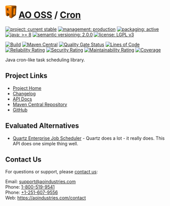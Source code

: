 # [<img src="ao-logo.png" alt="AO Logo" width="35" height="40">](https://github.com/ao-apps) [AO OSS](https://github.com/ao-apps/ao-oss) / [Cron](https://github.com/ao-apps/ao-cron)

[![project: current stable](https://oss.aoapps.com/ao-badges/project-current-stable.svg)](https://aoindustries.com/life-cycle#project-current-stable)
[![management: production](https://oss.aoapps.com/ao-badges/management-production.svg)](https://aoindustries.com/life-cycle#management-production)
[![packaging: active](https://oss.aoapps.com/ao-badges/packaging-active.svg)](https://aoindustries.com/life-cycle#packaging-active)  
[![java: &gt;= 8](https://oss.aoapps.com/ao-badges/java-8.svg)](https://docs.oracle.com/javase/8/)
[![semantic versioning: 2.0.0](https://oss.aoapps.com/ao-badges/semver-2.0.0.svg)](http://semver.org/spec/v2.0.0.html)
[![license: LGPL v3](https://oss.aoapps.com/ao-badges/license-lgpl-3.0.svg)](https://www.gnu.org/licenses/lgpl-3.0)

[![Build](https://github.com/ao-apps/ao-cron/workflows/Build/badge.svg?branch=master)](https://github.com/ao-apps/ao-cron/actions?query=workflow%3ABuild)
[![Maven Central](https://maven-badges.herokuapp.com/maven-central/com.aoapps/ao-cron/badge.svg)](https://maven-badges.herokuapp.com/maven-central/com.aoapps/ao-cron)
[![Quality Gate Status](https://sonarcloud.io/api/project_badges/measure?branch=master&project=com.aoapps%3Aao-cron&metric=alert_status)](https://sonarcloud.io/dashboard?branch=master&id=com.aoapps%3Aao-cron)
[![Lines of Code](https://sonarcloud.io/api/project_badges/measure?branch=master&project=com.aoapps%3Aao-cron&metric=ncloc)](https://sonarcloud.io/component_measures?branch=master&id=com.aoapps%3Aao-cron&metric=ncloc)  
[![Reliability Rating](https://sonarcloud.io/api/project_badges/measure?branch=master&project=com.aoapps%3Aao-cron&metric=reliability_rating)](https://sonarcloud.io/component_measures?branch=master&id=com.aoapps%3Aao-cron&metric=Reliability)
[![Security Rating](https://sonarcloud.io/api/project_badges/measure?branch=master&project=com.aoapps%3Aao-cron&metric=security_rating)](https://sonarcloud.io/component_measures?branch=master&id=com.aoapps%3Aao-cron&metric=Security)
[![Maintainability Rating](https://sonarcloud.io/api/project_badges/measure?branch=master&project=com.aoapps%3Aao-cron&metric=sqale_rating)](https://sonarcloud.io/component_measures?branch=master&id=com.aoapps%3Aao-cron&metric=Maintainability)
[![Coverage](https://sonarcloud.io/api/project_badges/measure?branch=master&project=com.aoapps%3Aao-cron&metric=coverage)](https://sonarcloud.io/component_measures?branch=master&id=com.aoapps%3Aao-cron&metric=Coverage)

Java cron-like task scheduling library.

## Project Links
* [Project Home](https://oss.aoapps.com/cron/)
* [Changelog](https://oss.aoapps.com/cron/changelog)
* [API Docs](https://oss.aoapps.com/cron/apidocs/)
* [Maven Central Repository](https://search.maven.org/artifact/com.aoapps/ao-cron)
* [GitHub](https://github.com/ao-apps/ao-cron)

## Evaluated Alternatives
* [Quartz Enterprise Job Scheduler](https://github.com/quartz-scheduler/quartz) - Quartz does a lot - it really does.  This API does one simple thing well.

## Contact Us
For questions or support, please [contact us](https://aoindustries.com/contact):

Email: [support@aoindustries.com](mailto:support@aoindustries.com)  
Phone: [1-800-519-9541](tel:1-800-519-9541)  
Phone: [+1-251-607-9556](tel:+1-251-607-9556)  
Web: https://aoindustries.com/contact

